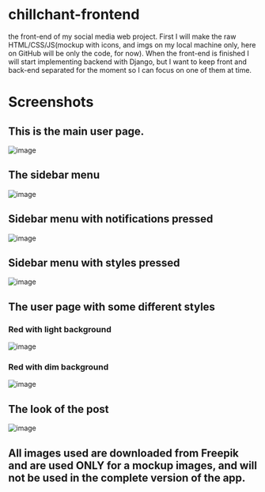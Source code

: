 # chillchant-frontend
the front-end of my social media web project.
First I will make the raw HTML/CSS/JS(mockup with icons, and imgs on my local machine only, here on GitHub will be only the code, for now).
When the front-end is finished I will start implementing backend with Django, but I want to keep front and back-end separated for the moment so I can focus on one of them at time.


# Screenshots
## This is the main user page.
![image](https://github.com/antomanolov/chillchant-frontend/assets/95758427/927e6f5f-fa2a-4dba-aa30-f968546d30dd)

## The sidebar menu
![image](https://github.com/antomanolov/chillchant-frontend/assets/95758427/ca9a7b61-97d0-43ae-8300-2abad704b17b) 


## Sidebar menu with notifications pressed
![image](https://github.com/antomanolov/chillchant-frontend/assets/95758427/7c5d66d8-30eb-4fbe-8996-2529b069d3b1)

## Sidebar menu with styles pressed
![image](https://github.com/antomanolov/chillchant-frontend/assets/95758427/1c98bfaf-8ffb-4e98-b95b-e723952a635e)

## The user page with some different styles
### Red with light background
![image](https://github.com/antomanolov/chillchant-frontend/assets/95758427/242c50c7-8450-407b-b770-74ffb63ae67a)

### Red with dim background
![image](https://github.com/antomanolov/chillchant-frontend/assets/95758427/08330d5b-71a1-45ee-880a-c5fed277503e)

## The look of the post
![image](https://github.com/antomanolov/chillchant-frontend/assets/95758427/9056d580-6d52-47b4-9d59-4586d7ab9bc7)

## All images used are downloaded from Freepik and are used ONLY for a mockup images, and will not be used in the complete version of the app.
